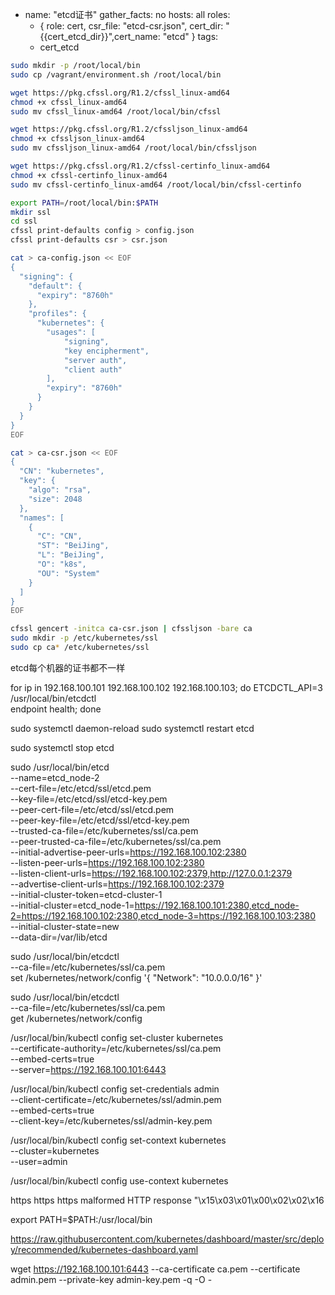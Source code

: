 - name: "etcd证书"
  gather_facts: no
  hosts: all
  roles:
  - { role: cert, csr_file: "etcd-csr.json", cert_dir: "{{cert_etcd_dir}}",cert_name: "etcd" }
  tags:
  - cert_etcd

``` bash
sudo mkdir -p /root/local/bin
sudo cp /vagrant/environment.sh /root/local/bin

wget https://pkg.cfssl.org/R1.2/cfssl_linux-amd64
chmod +x cfssl_linux-amd64
sudo mv cfssl_linux-amd64 /root/local/bin/cfssl

wget https://pkg.cfssl.org/R1.2/cfssljson_linux-amd64
chmod +x cfssljson_linux-amd64
sudo mv cfssljson_linux-amd64 /root/local/bin/cfssljson

wget https://pkg.cfssl.org/R1.2/cfssl-certinfo_linux-amd64
chmod +x cfssl-certinfo_linux-amd64
sudo mv cfssl-certinfo_linux-amd64 /root/local/bin/cfssl-certinfo

export PATH=/root/local/bin:$PATH
mkdir ssl
cd ssl
cfssl print-defaults config > config.json
cfssl print-defaults csr > csr.json
```

``` bash
cat > ca-config.json << EOF
{
  "signing": {
    "default": {
      "expiry": "8760h"
    },
    "profiles": {
      "kubernetes": {
        "usages": [
            "signing",
            "key encipherment",
            "server auth",
            "client auth"
        ],
        "expiry": "8760h"
      }
    }
  }
}
EOF
```

``` bash
cat > ca-csr.json << EOF
{
  "CN": "kubernetes",
  "key": {
    "algo": "rsa",
    "size": 2048
  },
  "names": [
    {
      "C": "CN",
      "ST": "BeiJing",
      "L": "BeiJing",
      "O": "k8s",
      "OU": "System"
    }
  ]
}
EOF
```

``` bash
cfssl gencert -initca ca-csr.json | cfssljson -bare ca
sudo mkdir -p /etc/kubernetes/ssl
sudo cp ca* /etc/kubernetes/ssl
```


etcd每个机器的证书都不一样


for ip in 192.168.100.101 192.168.100.102 192.168.100.103; do
  ETCDCTL_API=3 /usr/local/bin/etcdctl \
  endpoint health; done


sudo systemctl daemon-reload
sudo systemctl restart etcd

sudo systemctl stop etcd


sudo /usr/local/bin/etcd \
--name=etcd_node-2 \
--cert-file=/etc/etcd/ssl/etcd.pem \
--key-file=/etc/etcd/ssl/etcd-key.pem \
--peer-cert-file=/etc/etcd/ssl/etcd.pem \
--peer-key-file=/etc/etcd/ssl/etcd-key.pem \
--trusted-ca-file=/etc/kubernetes/ssl/ca.pem \
--peer-trusted-ca-file=/etc/kubernetes/ssl/ca.pem \
--initial-advertise-peer-urls=https://192.168.100.102:2380 \
--listen-peer-urls=https://192.168.100.102:2380 \
--listen-client-urls=https://192.168.100.102:2379,http://127.0.0.1:2379 \
--advertise-client-urls=https://192.168.100.102:2379 \
--initial-cluster-token=etcd-cluster-1 \
--initial-cluster=etcd_node-1=https://192.168.100.101:2380,etcd_node-2=https://192.168.100.102:2380,etcd_node-3=https://192.168.100.103:2380 \
--initial-cluster-state=new \
--data-dir=/var/lib/etcd


sudo /usr/local/bin/etcdctl \
--ca-file=/etc/kubernetes/ssl/ca.pem \
set /kubernetes/network/config '{ "Network": "10.0.0.0/16" }'

sudo /usr/local/bin/etcdctl \
--ca-file=/etc/kubernetes/ssl/ca.pem \
get /kubernetes/network/config




/usr/local/bin/kubectl config set-cluster kubernetes \
  --certificate-authority=/etc/kubernetes/ssl/ca.pem \
  --embed-certs=true \
  --server=https://192.168.100.101:6443


/usr/local/bin/kubectl config set-credentials admin \
  --client-certificate=/etc/kubernetes/ssl/admin.pem \
  --embed-certs=true \
  --client-key=/etc/kubernetes/ssl/admin-key.pem

/usr/local/bin/kubectl config set-context kubernetes \
  --cluster=kubernetes \
  --user=admin

/usr/local/bin/kubectl config use-context kubernetes


https https https
malformed HTTP response "\x15\x03\x01\x00\x02\x02\x16

export PATH=$PATH:/usr/local/bin

https://raw.githubusercontent.com/kubernetes/dashboard/master/src/deploy/recommended/kubernetes-dashboard.yaml

wget https://192.168.100.101:6443 --ca-certificate ca.pem --certificate admin.pem --private-key admin-key.pem -q -O -